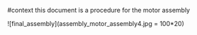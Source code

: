 #context
this document is a procedure for the motor assembly

 ![final_assembly](assembly_motor_assembly4.jpg = 100*20)

